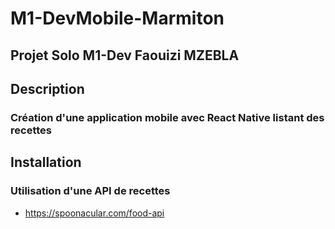 # M1-DevMobile-Marmiton
## Projet Solo M1-Dev Faouizi MZEBLA
## Description
### Création d'une application mobile avec React Native listant des recettes

## Installation
### Utilisation d'une API de recettes

- https://spoonacular.com/food-api

